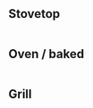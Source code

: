# 

## Stovetop
```

```


## Oven / baked
```

```


## Grill
```

```


## 
```

```


## 
```

```


## 
```

```


## 
```

```
